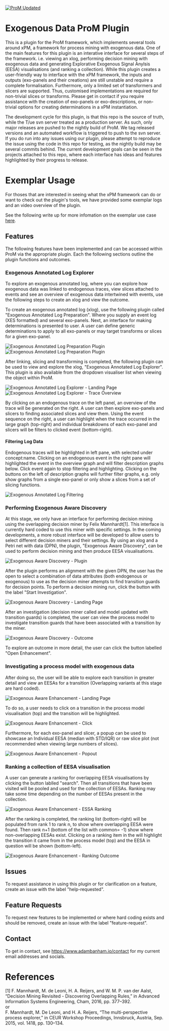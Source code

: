 [![ProM Updated](https://github.com/AdamBanham/ExogenousData/actions/workflows/update_prod.yml/badge.svg)](https://github.com/AdamBanham/ExogenousData/actions/workflows/update_prod.yml)

# Exogenous Data ProM Plugin

This is a plugin for the ProM framework, which implements several tools around xPM, a framework for process mining with exogenous data. One of the main features for this plugin is an interative interface for several steps of the framework. i.e. viewing an xlog, performing decision mining with exogenous data and generating Explorative Exogenous Signal Anylsis (EESA) visualisations (and ranking a collection). While this plugin creates a user-friendly way to interface with the xPM framework, the inputs and outputs (exo-panels and their creations) are still unstable and require a complete formalisation. Furthermore, only a limited set of transformers and slicers are supported. Thus, customised implementations are required for non-trivial slices or transforms. Please get in contact if you require assistance with the creation of exo-panels or exo-descriptions, or non-trivial options for creating determinations in a xPM instantiation.

The development cycle for this plugin, is that this repo is the source of truth, while the T/ue svn server treated as a production server. As such, only major releases are pushed to the nightly build of ProM. We tag released versions and an automated workflow is triggered to push to the svn server.
If you do run into any issues using our plugin, please attempt to reproduce the issue using the code in this repo for testing, as the nightly build may be several commits behind. The current development goals can be seen in the projects attached to this repo, where each interface has ideas and features highlighted by their progress to release.

# Exemplar Usage

For thoses that are interested in seeing what the xPM framework can do or want to check out the plugin's tools, we have provided some exemplar logs and an video overview of the plugin.

See the following write up for more infomation on the exemplar use case [here](exemplar/readme.md).

## Features 

The following features have been implemented and can be accessed within ProM via the appropriate plugin. Each the following sections outline the plugin functions and outcomes.

### Exogenous Annotated  Log Explorer

To explore an exogenous annotated log, where you can explore how exogenous data was linked to endogenous traces, view slices attached to events and see an overview of exogenous data intertwined with events, use the following steps to create an xlog and view the outcome.

To create an exogenous annotated log (xlog), use the following plugin called "Exogenous Annotated Log Preparation". Where you supply an event log (XES formatted) and several exo-panels.
Next, an interface for making determinations is presented to user. A user can define generic determinations to apply to all exo-panels or may target transforms or slices for a given exo-panel.

![Exogenous Annotated Log Preparation Plugin](docs/screens/Exogenous_Annotated_Log_Preparation.png)
![Exogenous Annotated Log Preparation Plugin](docs/screens/Exogenous_Annotated_Log_Preparation_Slicing.png)

After linking, slicing and transforming is completed, the following plugin can be used to view and explore the xlog, "Exogenous Annotated Log Explorer". This plugin is also available from the dropdown visualiser list when viewing the object within ProM.

![Exogenous Annotated Log Explorer - Landing Page](docs/screens/xlog_explorer_open.png)
![Exogenous Annotated Log Explorer - Trace Overview](docs/screens/xlog_explorer_trace.png)

By clicking on an endogenous trace on the left panel, an overview of the trace will be generated on the right. A user can then explore exo-panels and slicers to finding associated slices and view them. Using the event sequence on the right, a user can highlight when the trace occurred in the large graph (top-right) and individual breakdowns of each exo-panel and slicers will be filters to clicked event (bottom-right). 

#### Filtering Log Data 
Endogenous traces will be highlighted in left pane, with selected under concept:name.
Clicking on an endogenous event in the right pane will highlighted the event in the overview graph and will filter description graphs below. Click event again to stop filtering and highlighting.
Clicking on the buttons on the left of description graphs will further filter graphs, e.g. only show graphs from a single exo-panel or only show a slices from a set of slicing functions.

![Exogenous Annotated Log Filtering](docs/screens/20220715_TraceViewUpdate.PNG)

### Performing Exogenous Aware Discovery

At this stage, we only have an interface for performing decision mining using the overlapping decision miner by Felix Mannhardt[1]. This interface is currently hard coded to use this miner with specific settings. In the coming developments, a more robust interface will be developed to allow users to select different decision miners and their settings. By using an xlog and a Petri net with data (DPN), the plugin, "Exogenous Aware Discovery", can be used to perform decision mining and then produce EESA visualisations.

![Exogenous Aware Discovery - Plugin](docs/screens/Exogenous_Aware_Discovery_Plugin.png)

After the plugin performs an alignment with the given DPN, the user has the open to select a combination of data attributes (both endogenous or exogenous) to use as the decision miner attempts to find transition guards for decision points. To perform a decision mining run, click the button with the label "Start Investigation".

![Exogenous Aware Discovery - Landing Page](docs/screens/Exogenous_Aware_Discovery_interface.png)

After an investigation (decision miner called and model updated with transition guards) is completed, the user can view the process model to investigate transition guards that have been associated with a transition by the miner.

![Exogenous Aware Discovery - Outcome](docs/screens/Exogenous_Aware_Discovery_outcome.png) 

To explore an outcome in more detail, the user can click the button labelled "Open Enhancement".

### Investigating a process model with exogenous data

After doing so, the user will be able to explore each transition in greater detail and view an EESAs for a transition (Overlapping variants at this stage are hard coded). 

![Exogenous Aware Enhancement - Landing Page](docs/screens/Exogenous_Aware_Enhancement_Plugin.png) 

To do so, a user needs to click on a transition in the process model visualisation (top) and the transition will be highlighted.

![Exogenous Aware Enhancement - Click](docs/screens/Exogenous_Aware_Enhancement_click.png) 

Furthermore, for each exo-panel and slicer, a popup can be used to showcase an Individual EESA (median with STD/IQR) or raw slice plot (not recommended when viewing large numbers of slices).

![Exogenous Aware Enhancement - Popout](docs/screens/Exogenous_Aware_Enhancement_popout.png) 

### Ranking a collection of EESA visualisation

A user can generate a ranking for overlapping EESA visualisations by clicking the button lablled "search". Then all transitions that have been visited will be pooled and used for the collection of EESAs.
Ranking may take some time depending on the number of EESAs present in the collection.

![Exogenous Aware Enhancement - ESSA Ranking](docs/screens/EESA_Ranking_Searching.png) 

After the ranking is completed, the ranking list (bottom-right) will be populated from rank 1 to rank n, to show where overlapping EESA were found. Then rank n+1 (bottom of the list with common= -1) show where non-overlapping EESAs exist.
Clicking on a ranking item in the will highlight the transition it came from in the process model (top) and the EESA in question will be shown (bottom-left).

![Exogenous Aware Enhancement - Ranking Outcome](docs/screens/EESA_Ranking_outcome.png) 


## Issues

To request assistance in using this plugin or for clarification on a feature, create an issue with the label "help-requested".

## Feature Requests

To request new features to be implemented or where hard coding exists and should be removed, create an issue with the label "feature-request".


## Contact

To get in contact, see https://www.adambanham.io/contact for my current email addresses and socials.

# References

[1] F. Mannhardt, M. de Leoni, H. A. Reijers, and W. M. P. van der Aalst, “Decision Mining Revisited - Discovering Overlapping Rules,” in Advanced Information Systems Engineering, Cham, 2016, pp. 377–392.
<br>
or 
<br>
F. Mannhardt, M. De Leoni, and H. A. Reijers, “The multi-perspective process explorer,” in CEUR Workshop Proceedings, Innsbruck, Austria, Sep. 2015, vol. 1418, pp. 130–134.
